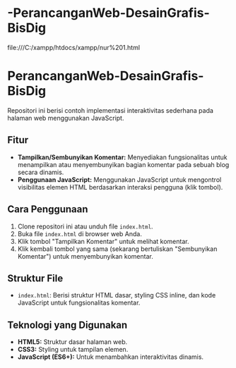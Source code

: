 # -PerancanganWeb-DesainGrafis-BisDig

file:///C:/xampp/htdocs/xampp/nur%201.html

# PerancanganWeb-DesainGrafis-BisDig

Repositori ini berisi contoh implementasi interaktivitas sederhana pada halaman web menggunakan JavaScript.

## Fitur

* **Tampilkan/Sembunyikan Komentar:** Menyediakan fungsionalitas untuk menampilkan atau menyembunyikan bagian komentar pada sebuah blog secara dinamis.
* **Penggunaan JavaScript:** Menggunakan JavaScript untuk mengontrol visibilitas elemen HTML berdasarkan interaksi pengguna (klik tombol).

## Cara Penggunaan

1.  Clone repositori ini atau unduh file `index.html`.
2.  Buka file `index.html` di browser web Anda.
3.  Klik tombol "Tampilkan Komentar" untuk melihat komentar.
4.  Klik kembali tombol yang sama (sekarang bertuliskan "Sembunyikan Komentar") untuk menyembunyikan komentar.

## Struktur File

* `index.html`: Berisi struktur HTML dasar, styling CSS inline, dan kode JavaScript untuk fungsionalitas komentar.

## Teknologi yang Digunakan

* **HTML5:** Struktur dasar halaman web.
* **CSS3:** Styling untuk tampilan elemen.
* **JavaScript (ES6+):** Untuk menambahkan interaktivitas dinamis.

